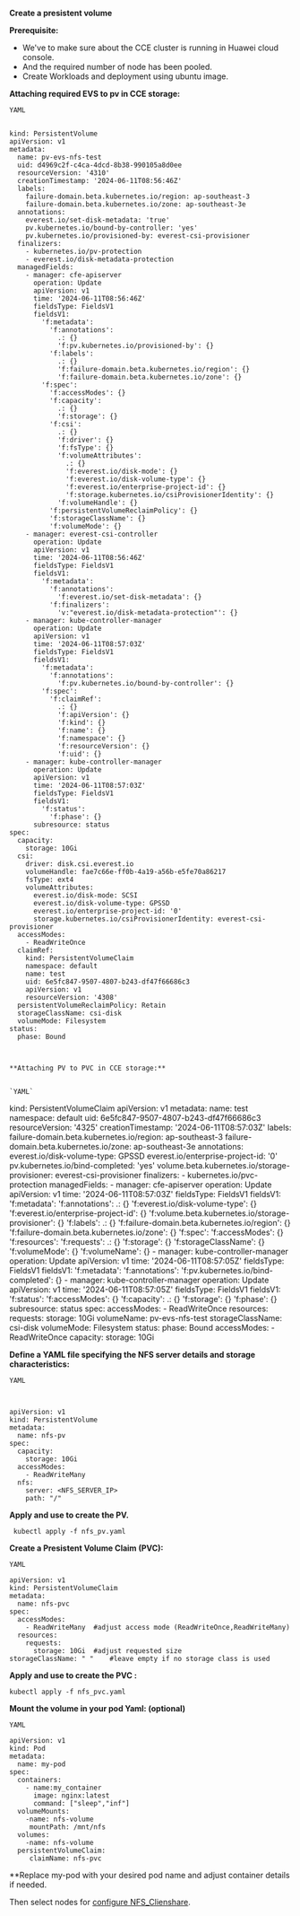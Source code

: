 **Create a presistent volume**

**Prerequisite:**

* We've to make sure about the CCE cluster is running in Huawei cloud console.
* And the required number of node has been pooled.
* Create Workloads and deployment using ubuntu image.
  

**Attaching required EVS to pv in CCE storage:**

`YAML`

```

kind: PersistentVolume
apiVersion: v1
metadata:
  name: pv-evs-nfs-test 
  uid: d4969c2f-c4ca-4dcd-8b38-990105a8d0ee
  resourceVersion: '4310'
  creationTimestamp: '2024-06-11T08:56:46Z'
  labels:
    failure-domain.beta.kubernetes.io/region: ap-southeast-3
    failure-domain.beta.kubernetes.io/zone: ap-southeast-3e
  annotations:
    everest.io/set-disk-metadata: 'true'
    pv.kubernetes.io/bound-by-controller: 'yes'
    pv.kubernetes.io/provisioned-by: everest-csi-provisioner
  finalizers:
    - kubernetes.io/pv-protection
    - everest.io/disk-metadata-protection
  managedFields:
    - manager: cfe-apiserver
      operation: Update
      apiVersion: v1
      time: '2024-06-11T08:56:46Z'
      fieldsType: FieldsV1
      fieldsV1:
        'f:metadata':
          'f:annotations':
            .: {}
            'f:pv.kubernetes.io/provisioned-by': {}
          'f:labels':
            .: {}
            'f:failure-domain.beta.kubernetes.io/region': {}
            'f:failure-domain.beta.kubernetes.io/zone': {}
        'f:spec':
          'f:accessModes': {}
          'f:capacity':
            .: {}
            'f:storage': {}
          'f:csi':
            .: {}
            'f:driver': {}
            'f:fsType': {}
            'f:volumeAttributes':
              .: {}
              'f:everest.io/disk-mode': {}
              'f:everest.io/disk-volume-type': {}
              'f:everest.io/enterprise-project-id': {}
              'f:storage.kubernetes.io/csiProvisionerIdentity': {}
            'f:volumeHandle': {}
          'f:persistentVolumeReclaimPolicy': {}
          'f:storageClassName': {}
          'f:volumeMode': {}
    - manager: everest-csi-controller
      operation: Update
      apiVersion: v1
      time: '2024-06-11T08:56:46Z'
      fieldsType: FieldsV1
      fieldsV1:
        'f:metadata':
          'f:annotations':
            'f:everest.io/set-disk-metadata': {}
          'f:finalizers':
            'v:"everest.io/disk-metadata-protection"': {}
    - manager: kube-controller-manager
      operation: Update
      apiVersion: v1
      time: '2024-06-11T08:57:03Z'
      fieldsType: FieldsV1
      fieldsV1:
        'f:metadata':
          'f:annotations':
            'f:pv.kubernetes.io/bound-by-controller': {}
        'f:spec':
          'f:claimRef':
            .: {}
            'f:apiVersion': {}
            'f:kind': {}
            'f:name': {}
            'f:namespace': {}
            'f:resourceVersion': {}
            'f:uid': {}
    - manager: kube-controller-manager
      operation: Update
      apiVersion: v1
      time: '2024-06-11T08:57:03Z'
      fieldsType: FieldsV1
      fieldsV1:
        'f:status':
          'f:phase': {}
      subresource: status
spec:
  capacity:
    storage: 10Gi
  csi:
    driver: disk.csi.everest.io
    volumeHandle: fae7c66e-ff0b-4a19-a56b-e5fe70a86217
    fsType: ext4
    volumeAttributes:
      everest.io/disk-mode: SCSI
      everest.io/disk-volume-type: GPSSD
      everest.io/enterprise-project-id: '0'
      storage.kubernetes.io/csiProvisionerIdentity: everest-csi-provisioner
  accessModes:
    - ReadWriteOnce
  claimRef:
    kind: PersistentVolumeClaim
    namespace: default
    name: test
    uid: 6e5fc847-9507-4807-b243-df47f66686c3
    apiVersion: v1
    resourceVersion: '4308'
  persistentVolumeReclaimPolicy: Retain
  storageClassName: csi-disk
  volumeMode: Filesystem
status:
  phase: Bound



**Attaching PV to PVC in CCE storage:**


`YAML`

```

kind: PersistentVolumeClaim
apiVersion: v1
metadata:
  name: test
  namespace: default
  uid: 6e5fc847-9507-4807-b243-df47f66686c3
  resourceVersion: '4325'
  creationTimestamp: '2024-06-11T08:57:03Z'
  labels:
    failure-domain.beta.kubernetes.io/region: ap-southeast-3
    failure-domain.beta.kubernetes.io/zone: ap-southeast-3e
  annotations:
    everest.io/disk-volume-type: GPSSD
    everest.io/enterprise-project-id: '0'
    pv.kubernetes.io/bind-completed: 'yes'
    volume.beta.kubernetes.io/storage-provisioner: everest-csi-provisioner
  finalizers:
    - kubernetes.io/pvc-protection
  managedFields:
    - manager: cfe-apiserver
      operation: Update
      apiVersion: v1
      time: '2024-06-11T08:57:03Z'
      fieldsType: FieldsV1
      fieldsV1:
        'f:metadata':
          'f:annotations':
            .: {}
            'f:everest.io/disk-volume-type': {}
            'f:everest.io/enterprise-project-id': {}
            'f:volume.beta.kubernetes.io/storage-provisioner': {}
          'f:labels':
            .: {}
            'f:failure-domain.beta.kubernetes.io/region': {}
            'f:failure-domain.beta.kubernetes.io/zone': {}
        'f:spec':
          'f:accessModes': {}
          'f:resources':
            'f:requests':
              .: {}
              'f:storage': {}
          'f:storageClassName': {}
          'f:volumeMode': {}
          'f:volumeName': {}
    - manager: kube-controller-manager
      operation: Update
      apiVersion: v1
      time: '2024-06-11T08:57:05Z'
      fieldsType: FieldsV1
      fieldsV1:
        'f:metadata':
          'f:annotations':
            'f:pv.kubernetes.io/bind-completed': {}
    - manager: kube-controller-manager
      operation: Update
      apiVersion: v1
      time: '2024-06-11T08:57:05Z'
      fieldsType: FieldsV1
      fieldsV1:
        'f:status':
          'f:accessModes': {}
          'f:capacity':
            .: {}
            'f:storage': {}
          'f:phase': {}
      subresource: status
spec:
  accessModes:
    - ReadWriteOnce
  resources:
    requests:
      storage: 10Gi
  volumeName: pv-evs-nfs-test
  storageClassName: csi-disk
  volumeMode: Filesystem
status:
  phase: Bound
  accessModes:
    - ReadWriteOnce
  capacity:
    storage: 10Gi




**Define a YAML file specifying the NFS server details and storage characteristics:**

`YAML`

```


apiVersion: v1
kind: PersistentVolume
metadata:
  name: nfs-pv
spec:
  capacity:
    storage: 10Gi
  accessModes:
    - ReadWriteMany
  nfs:
    server: <NFS_SERVER_IP>
    path: "/"
```

**Apply and use to create the PV.**

```
 kubectl apply -f nfs_pv.yaml
```

 **Create a Presistent Volume Claim (PVC):**

`YAML`

```
apiVersion: v1
kind: PersistentVolumeClaim
metadata:
  name: nfs-pvc
spec:
  accessModes:
    - ReadWriteMany  #adjust access mode (ReadWriteOnce,ReadWriteMany)
  resources:
    requests:
      storage: 10Gi  #adjust requested size
storageClassName: " "    #leave empty if no storage class is used
```


**Apply and use to create the PVC :**

```
kubectl apply -f nfs_pvc.yaml
```

**Mount the volume in your pod Yaml: (optional)**

`YAML`

```
apiVersion: v1
kind: Pod
metadata:
  name: my-pod
spec:
  containers:
    - name:my_container  
      image: nginx:latest   
      command: ["sleep","inf"]
  volumeMounts:
    -name: nfs-volume
     mountPath: /mnt/nfs
  volumes:
    -name: nfs-volume
  persistentVolumeClaim:  
     claimName: nfs-pvc
```

  
**Replace my-pod with your desired pod name and adjust container details if needed.

  Then select nodes for [configure NFS_Clienshare](https://github.com/ahbadhon097/-NFS-Server-Provider-Huawei-Cloud/blob/main/NFS_client_confuguration.md). 
